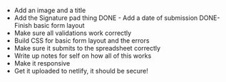 - Add an image and a title
- Add the Signature pad thing
  DONE - Add a date of submission
  DONE- Finish basic form layout
- Make sure all validations work correctly
- Build CSS for basic form layout and the errors
- Make sure it submits to the spreadsheet correctly
- Write up notes for self on how all of this works
- Make it responsive
- Get it uploaded to netlify, it should be secure!
